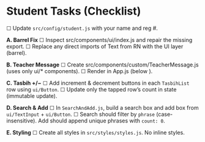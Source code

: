 # Student Tasks (Checklist)

☐ Update `src/config/student.js` with your name and reg #.

**A. Barrel Fix**
 ☐ Inspect src/components/ui/index.js and repair the missing export.
 ☐ Replace any direct imports of Text from RN with the UI layer (barrel).

**B. Teacher Message**
☐ Create src/components/custom/TeacherMessage.js (uses only ui/* components).
☐ Render <TeacherMessage /> in App.js (below <AboutMe />).

**C. Tasbih +/−**
☐ Add increment & decrement buttons in each `TasbihList` row using `ui/Button`.
☐ Update only the tapped row’s count in state (immutable update).

**D. Search & Add**
☐ In `SearchAndAdd.js`, build a search box and add box from `ui/TextInput` + `ui/Button`.
☐ Search should filter by `phrase` (case-insensitive). Add should append unique phrases with `count: 0`.

**E. Styling**
☐ Create all styles in `src/styles/styles.js`. No inline styles.
